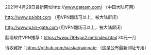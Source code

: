 2021年4月28日最新网址http://www.gatesm.com/ （中国大陆可用）

http://www.painbt.com （用VPN翻场可以上，被大陆屏闭）

http://www.pain-gate.com (用VPN翻场可以上，被大陆屏闭)


翻墙软件VPN推荐：https://www.789vpn2.net/index.html      30元一月                      


请收藏好：https://github.com/viaska/paingate （这是公布最新网址专用）
                                
